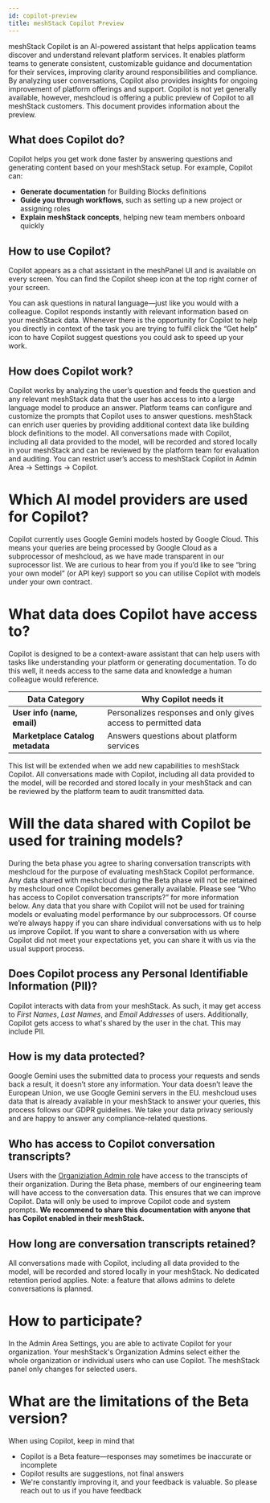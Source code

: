 ```yaml
---
id: copilot-preview
title: meshStack Copilot Preview
---
```

meshStack Copilot is an AI-powered assistant that helps application teams discover and understand relevant platform services. It enables platform teams to generate consistent, customizable guidance and documentation for their services, improving clarity around responsibilities and compliance. By analyzing user conversations, Copilot also provides insights for ongoing improvement of platform offerings and support.
Copilot is not yet generally available, however, meshcloud is offering a public preview of Copilot to all meshStack customers. This document provides information about the preview.

## What does Copilot do? 
Copilot helps you get work done faster by answering questions and generating content based on your meshStack setup. For example, Copilot can:
- **Generate documentation** for Building Blocks definitions
- **Guide you through workflows**, such as setting up a new project or assigning roles
- **Explain meshStack concepts**, helping new team members onboard quickly
  
## How to use Copilot?
Copilot appears as a chat assistant in the meshPanel UI and is available on every screen. You can find the Copilot sheep icon at the top right corner of your screen. 

You can ask questions in natural language—just like you would with a colleague. Copilot responds instantly with relevant information based on your meshStack data. 
Whenever there is the opportunity for Copilot to help you directly in context of the task you are trying to fulfil click the “Get help” icon to have Copilot suggest questions you could ask to speed up your work.


## How does Copilot work?
Copilot works by analyzing the user’s question and feeds the question and any relevant meshStack data that the user has access to into a large language model to produce an answer. Platform teams can configure and customize the prompts that Copilot uses to answer questions. 
meshStack can enrich user queries by providing additional context data like building block definitions to the model. All conversations made with Copilot, including all data provided to the model, will be recorded and stored locally in your meshStack and can be reviewed by the platform team for evaluation and auditing.
You can restrict user’s access to meshStack Copilot in Admin Area → Settings → Copilot. 

# Which AI model providers are used for Copilot?
Copilot currently uses Google Gemini models hosted by Google Cloud. This means your queries are being processed by Google Cloud as a subprocessor of meshcloud, as we have made transparent in our suprocessor list. 
We are curious to hear from you if you’d like to see “bring your own model” (or API key) support so you can utilise Copilot with models under your own contract.

# What data does Copilot have access to?
Copilot is designed to be a context-aware assistant that can help users with tasks like understanding your platform or generating documentation. To do this well, it needs access to the same data and knowledge a human colleague would reference.

| **Data Category** | **Why Copilot needs it** |
| -- | -- |
| **User info (name, email)** | Personalizes responses and only gives access to permitted data |
| **Marketplace Catalog metadata** | Answers questions about platform services |

This list will be extended when we add new capabilities to meshStack Copilot.
All conversations made with Copilot, including all data provided to the model, will be recorded and stored locally in your meshStack and can be reviewed by the platform team to audit transmitted data.

# Will the data shared with Copilot be used for training models?
During the beta phase you agree to sharing conversation transcripts with meshcloud for the purpose of evaluating meshStack Copilot performance. Any data shared with meshcloud during the Beta phase will not be retained by meshcloud once Copilot becomes generally available. Please see “Who has access to Copilot conversation transcripts?” for more information below.
Any data that you share with Copilot will not be used for training models or evaluating model performance by our subprocessors. 
Of course we’re always happy if you can share individual conversations with us to help us improve Copilot. If you want to share a conversation with us where Copilot did not meet your expectations yet, you can share it with us via the usual support process.

## Does Copilot process any Personal Identifiable Information (PII)?
Copilot interacts with data from your meshStack. As such, it may get access to *First Names*, *Last Names*, and *Email Addresses* of users.
Additionally, Copilot gets access to what's shared by the user in the chat. This may include PII.

## How is my data protected?
Google Gemini uses the submitted data to process your requests and sends back a result, it doesn’t store any information. Your data doesn’t leave the European Union, we use Google Gemini servers in the EU. meshcloud uses data that is already available in your meshStack to answer your queries, this process follows our GDPR guidelines.
We take your data privacy seriously and are happy to answer any compliance-related questions.

## Who has access to Copilot conversation transcripts?
Users with the [Organiziation Admin role](https://docs.meshcloud.io/docs/administration.index.html) have access to the transcipts of their organization. 
During the Beta phase, members of our engineering team will have access to the conversation data. This ensures that we can improve Copilot. Data will only be used to improve Copilot code and system prompts.
**We recommend to share this documentation with anyone that has Copilot enabled in their meshStack.** 

## How long are conversation transcripts retained?
All conversations made with Copilot, including all data provided to the model, will be recorded and stored locally in your meshStack. No dedicated retention period applies. 
Note: a feature that allows admins to delete conversations is planned.

# How to participate?
In the Admin Area Settings, you are able to activate Copilot for your organization. Your meshStack's Organization Admins select either the whole organization or individual users who can use Copilot. The meshStack panel only changes for selected users.

# What are the limitations of the Beta version?
When using Copilot, keep in mind that
- Copilot is a Beta feature—responses may sometimes be inaccurate or incomplete
- Copilot results are suggestions, not final answers
- We're constantly improving it, and your feedback is valuable. So please reach out to us if you have feedback
